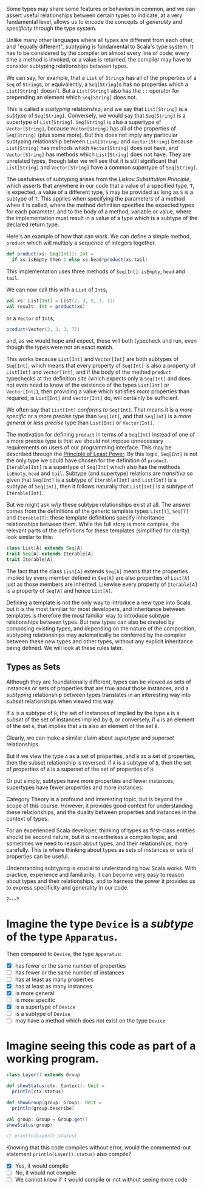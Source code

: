 Some types may share some features or behaviors in common, and we can assert useful relationships between
certain types to indicate, at a very fundamental level, allows us to encode the concepts of _generality_ and
_specificity_ through the type system.

Unlike many other languages where all types are different from each other, and "equally different", subtyping is
fundamental to Scala's type system. It has to be considered by the compiler on almost every line of code; every
time a method is invoked, or a value is returned, the compiler may have to consider subtyping relationships
between types.

We can say, for example, that a `List` of `String`s has all of the properties of a `Seq` of `String`s, or
equivalently, a `Seq[String]`s has no properties which a `List[String]` doesn't. But a `List[String]` also has
the `::` operator for prepending an element which `Seq[String]` does not.

This is called a _subtyping_ relationship, and we say that `List[String]` is a _subtype_ of `Seq[String]`.
Conversely, we would say that `Seq[String]` is a supertype of `List[String]`. `Seq[String]` is also a
supertype of `Vector[String]`, because `Vector[String]` has all of the properties of `Seq[String]` (plus some
more). But this does not imply any particular subtyping relationship between `List[String]` and
`Vector[String]` because `List[String]` has methods which `Vector[String]` does not have, and `Vector[String]`
has methods which `List[String]` does not have. They are unrelated types, though later we will see that it is
still significant that `List[String]` and `Vector[String]` have a common supertype of `Seq[String]`.

The usefulness of subtyping arises from the _Liskov Substitution Principle_, which asserts that anywhere in our
code that a value of a specified type, `T`, is expected, a value of a different type, `S` may be provided as
long as `S` is a subtype of `T`. This applies when specifying the parameters of a method when it is called,
where the method definition specifies the expected types for each parameter, and to the body of a method,
variable or value, where the implementation must result in a value of a type which is a subtype of the declared
return type.

Here's an example of how that can work. We can define a simple method, `product` which will multiply a
sequence of integers together.
```scala
def product(xs: Seq[Int]): Int =
  if xs.isEmpty then 1 else xs.head*product(xs.tail)
```

This implementation uses three methods of `Seq[Int]`: `isEmpty`, `head` and `tail`.

We can now call this with a `List` of `Int`s,
```scala
val xs: List[Int] = List(2, 3, 5, 7, 11)
val result: Int = product(xs)
```
or a `Vector` of `Int`s,
```scala
product(Vector(3, 3, 3, 7))
```
and, as we would hope and expect, these will both typecheck and run, even though the types were not an exact
match.

This works because `List[Int]` and `Vector[Int]` are both subtypes of `Seq[Int]`, which means that every
property of `Seq[Int]` is also a property of `List[Int]` and `Vector[Int]`, and if the body of the method
`product` typechecks at the definition site (which expects only a `Seq[Int]` and does not even need to know of
the existence of the types `List[Int]` or `Vector[Int]`), then providing a value which satisfies _more_
properties than required, is `List[Int]` and `Vector[Int]` do, will certainly be sufficient.

We often say that `List[Int]` _conforms to_ `Seq[Int]`. That means it is a _more specific_ or a _more precise_
type than `Seq[Int]`, and that `Seq[Int]` is a _more general_ or _less precise_ type than `List[Int]` or
`Vector[Int]`.

The motivation for defining `product` in terms of a `Seq[Int]` instead of one of a more precise type is that
we should not impose unnecessary requirements on users of our programming interface. This may be described
through the [Principle of Least Power](https://en.wikipedia.org/wiki/Rule_of_least_power). By this logic,
`Seq[Int]` is not the only type we could have chosen for the definition of `product`. `Iterable[Int]` is a
supertype of `Seq[Int]` which also has the methods `isEmpty`, `head` and `tail`. Subtype (and supertype)
relations are _transitive_ so given that `Seq[Int]` is a subtype of `Iterable[Int]` and `List[Int]` is a
subtype of `Seq[Int]`, then it follows naturally that `List[Int]` is a subtype of `Iterable[Int]`.

But we might ask _why_ these subtype relationships exist at all. The answer comes from the definitions of the
generic template types `List[T]`, `Seq[T]` and `Iterable[T]`: these template definitions specify inheritance
relationships between them. While the full story is more complex, the relevant parts of the definitions for
these templates (simplified for clarity) look similar to this:
```scala
class List[A] extends Seq[A]
trait Seq[A] extends Iterable[A]
trait Iterable[A]
```

The fact that the class `List[A]` extends `Seq[A]` means that the properties implied by every member defined in
`Seq[A]` are also properties of `List[A]` just as those members are inherited. Likewise every property of
`Iterable[A]` is a property of `Seq[A]` and hence `List[A]`.

Defining a template is not the only way to introduce a new type into Scala, but it is the most familiar for most
developers, and inheritance between templates is therefore the most familiar way to introduce subtype
relationships between types. But new types can also be created by composing existing types, and depending on the
nature of the composition, subtyping relationships may automatically be conferred by the compiler between these
new types and other types, without any explicit inheritance being defined. We will look at these rules later.

## Types as Sets

Although they are foundationally different, types can be viewed as sets of instances or sets of properties that
are true about those instances, and a _subtyping_ relationship between types translates in an interesting way
into _subset_ relationships when viewed this way.

If `A` is a subtype of `B`, the set of instances of implied by the type `A` is a _subset_ of the set of
instances implied by `B`, or conversely, if `a` is an element of the set `A`, that implies that `a` is also an
element of the set `B`.

Clearly, we can make a similar claim about _supertype_ and _superset_ relationships.

But if we view the type `A` as a set of properties, and `B` as a set of properties, then the subset relationship
is reversed: if `A` is a subtype of `B`, then the set of properties of `A` is a superset of the set of
properties of `B`.

Or put simply, subtypes have more properties and fewer instances; supertypes have fewer properties and more
instances.

Category Theory is a profound and interesting topic, but is beyond the scope of this course. However, it
provides good context for understanding these relationships, and the duality between properties and instances in
the context of types.

For an experienced Scala developer, thinking of types as first-class entities should be second nature, but it is
nevertheless a complex topic, and sometimes we need to reason about types, and their relationships, more carefully. This
is where thinking about types as sets of instances or sets of properties can be useful.

Understanding subtyping is crucial to understanding how Scala works. With practice, experience and familiarity, it can
become very easy to reason about types and their relationships, and to harness the power it provides us to express
specificity and generality in our code.

?---?

# Imagine the type `Device` is a _subtype_ of the type `Apparatus`.

Then compared to `Device`, the type `Apparatus`:

* [X] has fewer or the same number of properties
* [ ] has fewer or the same number of instances
* [ ] has at least as many properties
* [X] has at least as many instances
* [X] is more general
* [ ] is more specific
* [X] is a supertype of `Device`
* [ ] is a subtype of `Device`
* [ ] may have a method which does not exist on the type `Device`

# Imagine seeing this code as part of a working program.

```scala
class Layer() extends Group

def showStatus(ctx: Context): Unit =
  println(ctx.status)

def showGroup(group: Group): Unit =
  println(group.describe)

val group: Group = Group.get()
showStatus(group)

// println(Layer().status)
```

Knowing that this code compiles without error, would the commented-out statement `println(Layer().status)` also compile?

- [X] Yes, it would compile
- [ ] No, it would not compile
- [ ] We cannot know if it would compile or not without seeing more code
